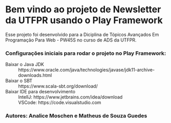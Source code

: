 <h1>Bem vindo ao projeto de Newsletter da UTFPR usando o Play Framework</h1>
<p>Esse projeto foi desenvolvido para a Diciplina de Tópicos Avançados Em Programação Para Web - PW45S no curso de ADS da UTFPR.</p>

<h3>Configurações iniciais para rodar o projeto no Play Framework:</h3>

<dl>
  <dt>Baixar o Java JDK</dt>
  <dd>https://www.oracle.com/java/technologies/javase/jdk11-archive-downloads.html</dd>
  <dt>Baixar o SBT</dt>
  <dd>https://www.scala-sbt.org/download/</dd>
  <dt>Baixar IDE para desenvolvimento</dt>
  <dd>IntellJ: https://www.jetbrains.com/idea/download</dd>
  <dd>VSCode: https://code.visualstudio.com</dd>
</dl>

<h3>Autores: Analice Moschen e Matheus de Souza Guedes</h3>
